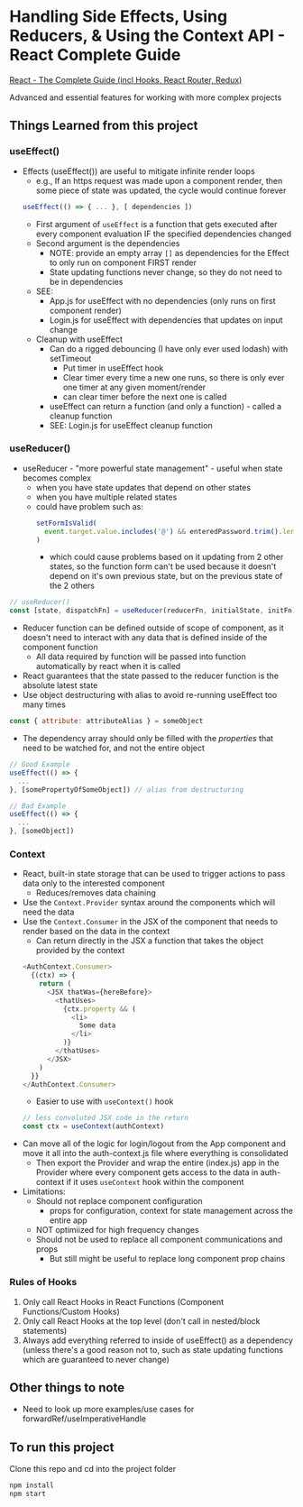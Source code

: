 # Handling Side Effects, Using Reducers, & Using the Context API - React Complete Guide

[React - The Complete Guide (incl Hooks, React Router, Redux)](https://www.udemy.com/course/react-the-complete-guide-incl-redux/)

Advanced and essential features for working with more complex projects

## Things Learned from this project

### useEffect()
- Effects (useEffect()) are useful to mitigate infinite render loops
  - e.g., If an https request was made upon a component render, then some piece of state was updated, the cycle would continue forever
  ```js
  useEffect(() => { ... }, [ dependencies ])
  ```
  - First argument of `useEffect` is a function that gets executed after every component evaluation IF the specified dependencies changed
  - Second argument is the dependencies
    - NOTE: provide an empty array `[]` as dependencies for the Effect to only run on component FIRST render
    - State updating functions never change, so they do not need to be in dependencies
  - SEE:
    - App.js for useEffect with no dependencies (only runs on first component render)
    - Login.js for useEffect with dependencies that updates on input change
  - Cleanup with useEffect
    - Can do a rigged debouncing (I have only ever used lodash) with setTimeout
      - Put timer in useEffect hook
      - Clear timer every time a new one runs, so there is only ever one timer at any given moment/render
      - can clear timer before the next one is called
    - useEffect can return a function (and only a function) - called a cleanup function
    - SEE: Login.js for useEffect cleanup function

### useReducer()
- useReducer - "more powerful state management" - useful when state becomes complex
  - when you have state updates that depend on other states
  - when you have multiple related states
  - could have problem such as:
    ```js
    setFormIsValid(
      event.target.value.includes('@') && enteredPassword.trim().length > 6
    )
    ```
    - which could cause problems based on it updating from 2 other states, so the function form can't be used because it doesn't depend on it's own previous state, but on the previous state of the 2 others
```js
// useReducer()
const [state, dispatchFn] = useReducer(reducerFn, initialState, initFn)
```
- Reducer function can be defined outside of scope of component, as it doesn't need to interact with any data that is defined inside of the component function
  - All data required by function will be passed into function automatically by react when it is called
- React guarantees that the state passed to the reducer function is the absolute latest state
- Use object destructuring with alias to avoid re-running useEffect too many times
```js
const { attribute: attributeAlias } = someObject
```
  - The dependency array should only be filled with the *properties* that need to be watched for, and not the entire object
  ```js
  // Good Example
  useEffect(() => {
    ...
  }, [somePropertyOfSomeObject]) // alias from destructuring

  // Bad Example
  useEffect(() => {
    ...
  }, [someObject])
  ```

### Context
- React, built-in state storage that can be used to trigger actions to pass data only to the interested component
  - Reduces/removes data chaining
- Use the `Context.Provider` syntax around the components which will need the data
- Use the `Context.Consumer` in the JSX of the component that needs to render based on the data in the context
  - Can return directly in the JSX a function that takes the object provided by the context
  ```js
  <AuthContext.Consumer>
    {(ctx) => {
      return (
        <JSX thatWas={hereBefore}>
          <thatUses>
            {ctx.property && (
              <li>
                Some data
              </li>
            )}
          </thatUses>
        </JSX>
      )
    }}
  </AuthContext.Consumer>
  ```
  - Easier to use with `useContext()` hook
  ```js
  // less convoluted JSX code in the return
  const ctx = useContext(authContext)
  ```
- Can move all of the logic for login/logout from the App component and move it all into the auth-context.js file where everything is consolidated
  - Then export the Provider and wrap the entire (index.js) app in the Provider where every component gets access to the data in auth-context if it uses `useContext` hook within the component
- Limitations:
  - Should not replace component configuration
    - props for configuration, context for state management across the entire app
  - NOT optimiized for high frequency changes
  - Should not be used to replace all component communications and props
    - But still might be useful to replace long component prop chains

### Rules of Hooks
1. Only call React Hooks in React Functions (Component Functions/Custom Hooks)
2. Only call React Hooks at the top level (don't call in nested/block statements)
3. Always add everything referred to inside of useEffect() as a dependency (unless there's a good reason not to, such as state updating functions which are guaranteed to never change)

## Other things to note

- Need to look up more examples/use cases for forwardRef/useImperativeHandle

## To run this project
Clone this repo and cd into the project folder
```bash
npm install
npm start
```